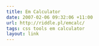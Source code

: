 ```yaml
---
title: Em Calculator
date: 2007-02-06 09:32:06 +11:00
url: http://riddle.pl/emcalc/
tags: css tools em calculator
layout: link
---
```

